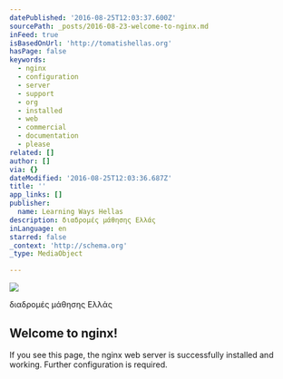 ```yaml
---
datePublished: '2016-08-25T12:03:37.600Z'
sourcePath: _posts/2016-08-23-welcome-to-nginx.md
inFeed: true
isBasedOnUrl: 'http://tomatishellas.org'
hasPage: false
keywords:
  - nginx
  - configuration
  - server
  - support
  - org
  - installed
  - web
  - commercial
  - documentation
  - please
related: []
author: []
via: {}
dateModified: '2016-08-25T12:03:36.687Z'
title: ''
app_links: []
publisher:
  name: Learning Ways Hellas
description: διαδρομές μάθησης Ελλάς
inLanguage: en
starred: false
_context: 'http://schema.org'
_type: MediaObject

---
```

![](https://the-grid-user-content.s3-us-west-2.amazonaws.com/999d5633-d38f-4d88-9cea-188c70fa3579.jpg)

διαδρομές μάθησης Ελλάς

<article style=""><h1>Welcome to nginx!</h1><p>If you see this page, the nginx web server is successfully installed and working. Further configuration is required.</p></article>